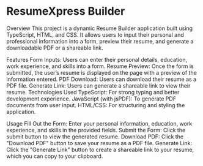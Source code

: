 # ResumeXpress Builder

Overview
This project is a dynamic Resume Builder application built using TypeScript, HTML, and CSS. It allows users to input their personal and professional information into a form, preview their resume, and generate a downloadable PDF or a shareable link.

Features
Form Inputs: Users can enter their personal details, education, work experience, and skills into a form.
Resume Preview: Once the form is submitted, the user’s resume is displayed on the page with a preview of the information entered.
PDF Download: Users can download their resume as a PDF file.
Generate Link: Users can generate a shareable link to view their resume.
Technologies Used
TypeScript: For strong typing and better development experience.
JavaScript (with jsPDF): To generate PDF documents from user input.
HTML/CSS: For structuring and styling the application.

Usage
Fill Out the Form: Enter your personal information, education, work experience, and skills in the provided fields.
Submit the Form: Click the submit button to view the generated resume.
Download PDF: Click the "Download PDF" button to save your resume as a PDF file.
Generate Link: Click the "Generate Link" button to create a shareable link to your resume, which you can copy to your clipboard.